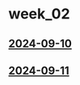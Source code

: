 # week_02 <!-- markmap: foldAll -->
## [2024-09-10](2024-09-10/2024-09-10.html)
## [2024-09-11](2024-09-11/2024-09-11.html)
